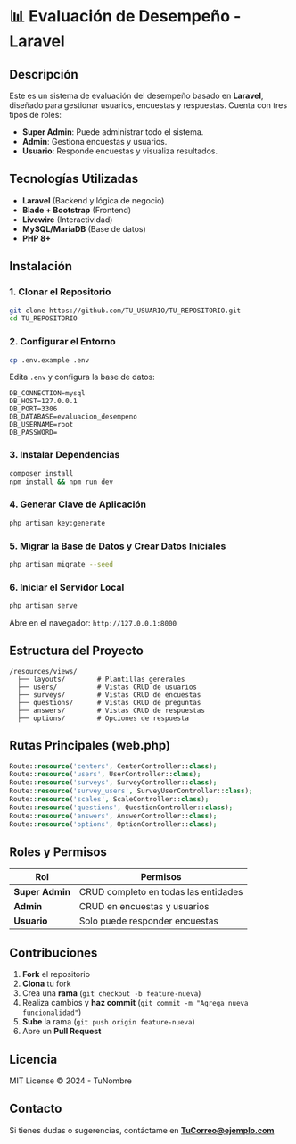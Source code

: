 # 📊 Evaluación de Desempeño - Laravel

## Descripción
Este es un sistema de evaluación del desempeño basado en **Laravel**, diseñado para gestionar usuarios, encuestas y respuestas. Cuenta con tres tipos de roles:
- **Super Admin**: Puede administrar todo el sistema.
- **Admin**: Gestiona encuestas y usuarios.
- **Usuario**: Responde encuestas y visualiza resultados.

## Tecnologías Utilizadas
- **Laravel** (Backend y lógica de negocio)
- **Blade + Bootstrap** (Frontend)
- **Livewire** (Interactividad)
- **MySQL/MariaDB** (Base de datos)
- **PHP 8+**

## Instalación
### 1. Clonar el Repositorio
```bash
git clone https://github.com/TU_USUARIO/TU_REPOSITORIO.git
cd TU_REPOSITORIO
```
### 2. Configurar el Entorno
```bash
cp .env.example .env
```
Edita `.env` y configura la base de datos:
```
DB_CONNECTION=mysql
DB_HOST=127.0.0.1
DB_PORT=3306
DB_DATABASE=evaluacion_desempeno
DB_USERNAME=root
DB_PASSWORD=
```
### 3. Instalar Dependencias
```bash
composer install
npm install && npm run dev
```
### 4. Generar Clave de Aplicación
```bash
php artisan key:generate
```
### 5. Migrar la Base de Datos y Crear Datos Iniciales
```bash
php artisan migrate --seed
```
### 6. Iniciar el Servidor Local
```bash
php artisan serve
```
Abre en el navegador: `http://127.0.0.1:8000`

## Estructura del Proyecto
```
/resources/views/
  ├── layouts/        # Plantillas generales
  ├── users/          # Vistas CRUD de usuarios
  ├── surveys/        # Vistas CRUD de encuestas
  ├── questions/      # Vistas CRUD de preguntas
  ├── answers/        # Vistas CRUD de respuestas
  ├── options/        # Opciones de respuesta
```

## Rutas Principales (web.php)
```php
Route::resource('centers', CenterController::class);
Route::resource('users', UserController::class);
Route::resource('surveys', SurveyController::class);
Route::resource('survey_users', SurveyUserController::class);
Route::resource('scales', ScaleController::class);
Route::resource('questions', QuestionController::class);
Route::resource('answers', AnswerController::class);
Route::resource('options', OptionController::class);
```

## Roles y Permisos
| Rol         | Permisos |
|------------|----------|
| **Super Admin** | CRUD completo en todas las entidades |
| **Admin** | CRUD en encuestas y usuarios |
| **Usuario** | Solo puede responder encuestas |

## Contribuciones
1. **Fork** el repositorio  
2. **Clona** tu fork  
3. Crea una **rama** (`git checkout -b feature-nueva`)  
4. Realiza cambios y **haz commit** (`git commit -m "Agrega nueva funcionalidad"`)  
5. **Sube** la rama (`git push origin feature-nueva`)  
6. Abre un **Pull Request**

## Licencia
MIT License © 2024 - TuNombre

## Contacto
Si tienes dudas o sugerencias, contáctame en **[TuCorreo@ejemplo.com](mailto:TuCorreo@ejemplo.com)**